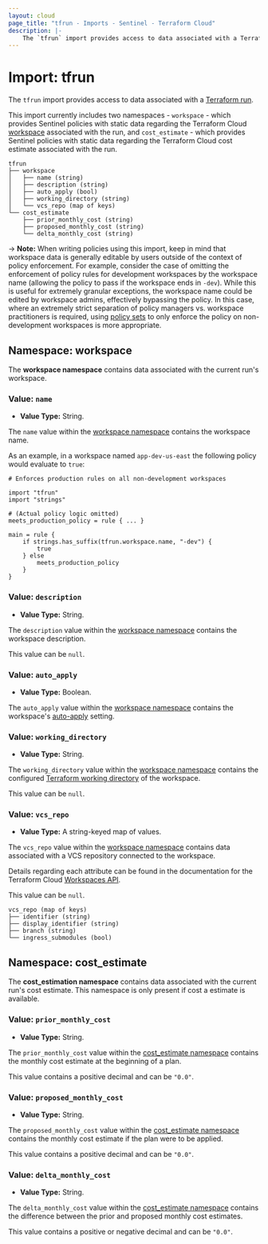 ```yaml
---
layout: cloud
page_title: "tfrun - Imports - Sentinel - Terraform Cloud"
description: |-
    The `tfrun` import provides access to data associated with a Terraform run.
---
```


# Import: tfrun

The `tfrun` import provides access to data associated with a [Terraform run][run-glossary].

This import currently includes two namespaces - `workspace` - which provides Sentinel policies with
static data regarding the Terraform Cloud [workspace][workspace-glossary] associated with the run,
and `cost_estimate` - which provides Sentinel policies with static data regarding the Terraform Cloud
cost estimate associated with the run.

```
tfrun
├── workspace
│   ├── name (string)
│   ├── description (string)
│   ├── auto_apply (bool)
│   ├── working_directory (string)
│   └── vcs_repo (map of keys)
└── cost_estimate
    ├── prior_monthly_cost (string)
    ├── proposed_monthly_cost (string)
    └── delta_monthly_cost (string)
```

-> **Note:** When writing policies using this import, keep in mind that workspace
data is generally editable by users outside of the context of policy
enforcement. For example, consider the case of omitting the enforcement of
policy rules for development workspaces by the workspace name (allowing the
policy to pass if the workspace ends in `-dev`). While this is useful for
extremely granular exceptions, the workspace name could be edited by
workspace admins, effectively bypassing the policy. In this case, where an
extremely strict separation of policy managers vs. workspace practitioners is
required, using [policy sets](../manage-policies.html)
to only enforce the policy on non-development workspaces is more appropriate.

[run-glossary]: /docs/glossary.html#run
[workspace-glossary]: /docs/glossary.html#workspace

## Namespace: workspace

The **workspace namespace** contains data associated with the current run's workspace.

### Value: `name`

* **Value Type:** String.

The `name` value within the [workspace namespace](#namespace-workspace) contains the workspace name.

As an example, in a workspace named `app-dev-us-east` the following policy would evaluate to `true`:

```
# Enforces production rules on all non-development workspaces

import "tfrun"
import "strings"

# (Actual policy logic omitted)
meets_production_policy = rule { ... }

main = rule {
    if strings.has_suffix(tfrun.workspace.name, "-dev") {
        true
    } else
        meets_production_policy
    }
}
```

### Value: `description`

* **Value Type:** String.

The `description` value within the [workspace namespace](#namespace-workspace) contains the workspace description.

This value can be `null`.

### Value: `auto_apply`

* **Value Type:** Boolean.

The `auto_apply` value within the [workspace namespace](#namespace-workspace)
contains the workspace's [auto-apply](../../workspaces/settings.html#auto-apply-and-manual-apply) setting.

### Value: `working_directory`

* **Value Type:** String.

The `working_directory` value within the [workspace namespace](#namespace-workspace)
contains the configured [Terraform working directory](../../workspaces/settings.html#terraform-working-directory) of the workspace.

This value can be `null`.

### Value: `vcs_repo`

* **Value Type:** A string-keyed map of values.

The `vcs_repo` value within the [workspace namespace](#namespace-workspace)
contains data associated with a VCS repository connected to the workspace.

Details regarding each attribute can be found in the documentation for the Terraform Cloud [Workspaces API](../../api/workspaces.html).

This value can be `null`.

```
vcs_repo (map of keys)
├── identifier (string)
├── display_identifier (string)
├── branch (string)
└── ingress_submodules (bool)
```

## Namespace: cost_estimate

The **cost_estimation namespace** contains data associated with the current run's cost estimate. This
namespace is only present if cost a estimate is available.

### Value: `prior_monthly_cost`

* **Value Type:** String.

The `prior_monthly_cost` value within the [cost_estimate namespace](#namespace-cost_estimate) contains the
monthly cost estimate at the beginning of a plan.

This value contains a positive decimal and can be `"0.0"`.

### Value: `proposed_monthly_cost`

* **Value Type:** String.

The `proposed_monthly_cost` value within the [cost_estimate namespace](#namespace-cost_estimate) contains the
monthly cost estimate if the plan were to be applied.

This value contains a positive decimal and can be `"0.0"`.

### Value: `delta_monthly_cost`

* **Value Type:** String.

The `delta_monthly_cost` value within the [cost_estimate namespace](#namespace-cost_estimate) contains the
difference between the prior and proposed monthly cost estimates.

This value contains a positive or negative decimal and can be `"0.0"`.
